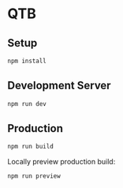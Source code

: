 # QTB

## Setup

```bash
npm install
```

## Development Server

```bash
npm run dev
```

## Production

```bash
npm run build
```

Locally preview production build:

```bash
npm run preview
```
